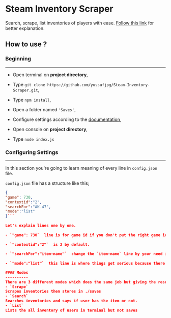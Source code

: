# Steam Inventory Scraper
Search, scrape, list inventories of players with ease.
[Follow this link](https://yussufjpg.github.io/Steam-Inventory-Scraper/) for better explanation.

## How to use ?
### Beginning
----------
 - Open terminal on **project directory**,  
  
- Type `git clone https://github.com/yussufjpg/Steam-Inventory-Scraper.git`,  
  
- Type `npm install`,  
  
- Open a folder named `'Saves'`,  
  
- Configure settings according to the [documentation](https://yussufjpg.github.io/Steam-Inventory-Scraper/#configuring),  
  
- Open console on **project directory**,  
  
- Type `node index.js`

### Configuring Settings
----------
In this section you're going to learn meaning of every line in `config.json` file.  
  
`config.json` file has a structure like this;  
  
```json
{  
"game": 730,  
"contextid":"2",  
"searchFor":"AK-47",  
"mode":"list"  
}```  
  
Let's explain lines one by one.  
  
- `"game": 730`  line is for game id if you don't put the right game id you won't get right results.  
  
- `"contextid":"2"`  is 2 by default.  
  
- `"searchFor":"item-name"`  change the `item-name` line by your need it's `AK-47` by default.  
  
- `"mode":"list"`  this line is where things get serious because there are 3 modes and every mode have a different result. Go to  [**modes**](https://yussufjpg.github.io/Steam-Inventory-Scraper/#modes)  for more info about modes.

#### Modes 
----------
There are 3 different modes which does the same job but giving the results in a different way.  
- `Scrape`  
Scrapes inventories then stores in ./saves  
- `Search`  
Searches inventories and says if user has the item or not.  
- `List`  
Lists the all inventory of users in terminal but not saves
